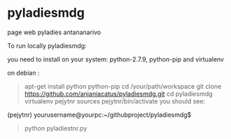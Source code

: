 # pyladiesmdg 
page web  pyladies antananarivo

To run locally pyladiesmdg:

you need to install on your system:
python-2.7.9, python-pip and virtualenv

on debian :
> apt-get install python python-pip
> cd /your/path/workspace
> git clone  https://github.com/anjaniacatus/pyladiesmdg.git 
> cd pyladiesmdg
> virtualenv pejytnr
> sources pejytnr/bin/activate
you should see:

(pejytnr) yourusername@yourpc:~/githubproject/pyladiesmdg$ 
> python pyladiestnr.py
